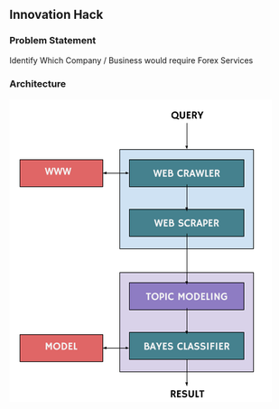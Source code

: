 ## Innovation Hack

### Problem Statement

Identify Which Company / Business would require Forex Services

### Architecture

![Architecture](assets/architecture.png?raw=true)
